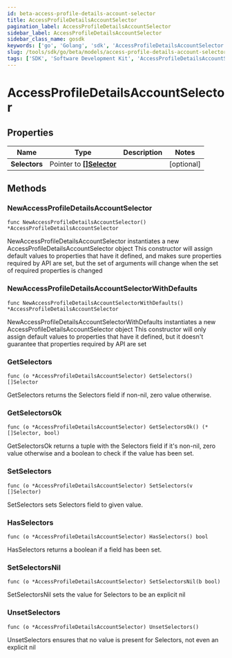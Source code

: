 ```yaml
---
id: beta-access-profile-details-account-selector
title: AccessProfileDetailsAccountSelector
pagination_label: AccessProfileDetailsAccountSelector
sidebar_label: AccessProfileDetailsAccountSelector
sidebar_class_name: gosdk
keywords: ['go', 'Golang', 'sdk', 'AccessProfileDetailsAccountSelector', 'BetaAccessProfileDetailsAccountSelector'] 
slug: /tools/sdk/go/beta/models/access-profile-details-account-selector
tags: ['SDK', 'Software Development Kit', 'AccessProfileDetailsAccountSelector', 'BetaAccessProfileDetailsAccountSelector']
---
```


# AccessProfileDetailsAccountSelector

## Properties

Name | Type | Description | Notes
------------ | ------------- | ------------- | -------------
**Selectors** | Pointer to [**[]Selector**](selector) |  | [optional] 

## Methods

### NewAccessProfileDetailsAccountSelector

`func NewAccessProfileDetailsAccountSelector() *AccessProfileDetailsAccountSelector`

NewAccessProfileDetailsAccountSelector instantiates a new AccessProfileDetailsAccountSelector object
This constructor will assign default values to properties that have it defined,
and makes sure properties required by API are set, but the set of arguments
will change when the set of required properties is changed

### NewAccessProfileDetailsAccountSelectorWithDefaults

`func NewAccessProfileDetailsAccountSelectorWithDefaults() *AccessProfileDetailsAccountSelector`

NewAccessProfileDetailsAccountSelectorWithDefaults instantiates a new AccessProfileDetailsAccountSelector object
This constructor will only assign default values to properties that have it defined,
but it doesn't guarantee that properties required by API are set

### GetSelectors

`func (o *AccessProfileDetailsAccountSelector) GetSelectors() []Selector`

GetSelectors returns the Selectors field if non-nil, zero value otherwise.

### GetSelectorsOk

`func (o *AccessProfileDetailsAccountSelector) GetSelectorsOk() (*[]Selector, bool)`

GetSelectorsOk returns a tuple with the Selectors field if it's non-nil, zero value otherwise
and a boolean to check if the value has been set.

### SetSelectors

`func (o *AccessProfileDetailsAccountSelector) SetSelectors(v []Selector)`

SetSelectors sets Selectors field to given value.

### HasSelectors

`func (o *AccessProfileDetailsAccountSelector) HasSelectors() bool`

HasSelectors returns a boolean if a field has been set.

### SetSelectorsNil

`func (o *AccessProfileDetailsAccountSelector) SetSelectorsNil(b bool)`

 SetSelectorsNil sets the value for Selectors to be an explicit nil

### UnsetSelectors
`func (o *AccessProfileDetailsAccountSelector) UnsetSelectors()`

UnsetSelectors ensures that no value is present for Selectors, not even an explicit nil

